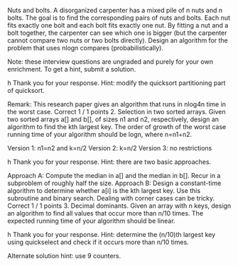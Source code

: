 Nuts and bolts. A disorganized carpenter has a mixed pile of n nuts and n bolts. The goal is to find the corresponding pairs of nuts and bolts. Each nut fits exactly one bolt and each bolt fits exactly one nut. By fitting a nut and a bolt together, the carpenter can see which one is bigger (but the carpenter cannot compare two nuts or two bolts directly). Design an algorithm for the problem that uses nlogn compares (probabilistically).

Note: these interview questions are ungraded and purely for your own enrichment. To get a hint, submit a solution.

h
Thank you for your response. 
Hint: modify the quicksort partitioning part of quicksort.

Remark: This research paper gives an algorithm that runs in nlog4n time in the worst case.
Correct
1 / 1 points
2. 
Selection in two sorted arrays. Given two sorted arrays a[] and b[], of sizes n1 and n2, respectively, design an algorithm to find the kth largest key. The order of growth of the worst case running time of your algorithm should be logn, where n=n1+n2.

Version 1: n1=n2 and k=n/2
Version 2: k=n/2
Version 3: no restrictions

h
Thank you for your response. 
Hint: there are two basic approaches.

Approach A: Compute the median in a[] and the median in b[]. Recur in a subproblem of roughly half the size.
Approach B: Design a constant-time algorithm to determine whether a[i] is the kth largest key. Use this subroutine and binary search.
Dealing with corner cases can be tricky.
Correct
1 / 1 points
3. 
Decimal dominants. Given an array with n keys, design an algorithm to find all values that occur more than n/10 times. The expected running time of your algorithm should be linear.

h
Thank you for your response. 
Hint: determine the (n/10)th largest key using quickselect and check if it occurs more than n/10 times.

Alternate solution hint: use 9 counters.
